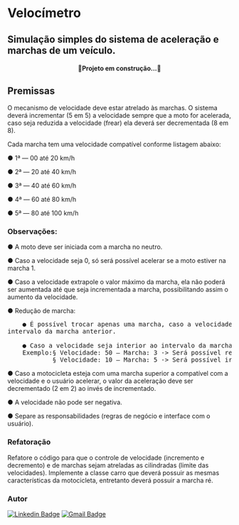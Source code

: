 # Velocímetro
## Simulação simples do sistema de aceleração e marchas de um veículo.

<h4 align="center">🚧Projeto em construção...🚧</h4>

## Premissas

O mecanismo de velocidade deve estar atrelado às marchas. O sistema deverá incrementar
(5 em 5) a velocidade sempre que a moto for acelerada, caso seja reduzida a velocidade
(frear) ela deverá ser decrementada (8 em 8).

Cada marcha tem uma velocidade compatível conforme listagem abaixo:

● 1ª — 00 até 20 km/h

● 2ª — 20 até 40 km/h

● 3ª — 40 até 60 km/h

● 4ª — 60 até 80 km/h

● 5ª — 80 até 100 km/h

### Observações:

● A moto deve ser iniciada com a marcha no neutro.

● Caso a velocidade seja 0, só será possível acelerar se a moto estiver na marcha 1.

● Caso a velocidade extrapole o valor máximo da marcha, ela não poderá ser
aumentada até que seja incrementada a marcha, possibilitando assim o aumento
da velocidade.

● Redução de marcha:
<pre>
    ● É possível trocar apenas uma marcha, caso a velocidade seja superior ao
intervalo da marcha anterior.

    ● Caso a velocidade seja interior ao intervalo da marcha, será possível trocarnormalmente.
    Exemplo:§ Velocidade: 50 – Marcha: 3 -> Será possível reduzir somente até a marcha 2.
            § Velocidade: 10 – Marcha: 5 -> Será possível ir reduzindo até a marcha 1.
</pre>
● Caso a motocicleta esteja com uma marcha superior a compatível com a
velocidade e o usuário acelerar, o valor da aceleração deve ser decrementado (2
em 2) ao invés de incrementado.

● A velocidade não pode ser negativa.

● Separe as responsabilidades (regras de negócio e interface com o usuário).

### Refatoração
Refatore o código para que o controle de velocidade (incremento e decremento) e de
marchas sejam atreladas as cilindradas (limite das velocidades).
Implemente a classe carro que deverá possuir as mesmas características da motocicleta,
entretanto deverá possuir a marcha ré.

### Autor

[![Linkedin Badge](https://img.shields.io/badge/-Carlos-blue?style=flat-square&logo=Linkedin&logoColor=white&link=https://www.linkedin.com/in/carlos-schumacher/)](https://www.linkedin.com/in/carlos-schumacher/) 
[![Gmail Badge](https://img.shields.io/badge/-carlosdu.carloseduardo@gmail.com-c14438?style=flat-square&logo=Gmail&logoColor=white&link=mailto:carlosdu.carloseduardo@gmail.com)](mailto:carlosdu.carloseduardo@gmail.com)
